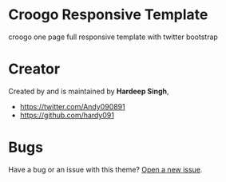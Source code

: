 # Croogo Responsive Template
croogo one page full responsive template with twitter bootstrap

# Creator

Created by and is maintained by **Hardeep Singh**, 

* https://twitter.com/Andy090891
* https://github.com/hardy091


# Bugs

Have a bug or an issue with this theme? [Open a new issue](https://github.com/hardy091/croogo-template/issues).